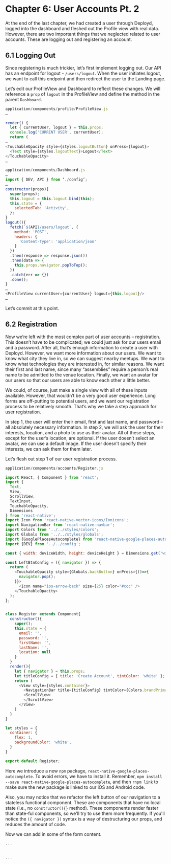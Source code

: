 # Chapter 6: User Accounts Pt. 2

At the end of the last chapter, we had created a user through Deployd, logged into the dashboard and fleshed out the Profile view with real data. However, there are two important things that we neglected related to user accounts. These are logging out and registering an account. 

## 6.1 Logging Out

Since registering is much trickier, let’s first implement logging out. Our API has an endpoint for logout - `/users/logout`. When the user initiates logout, we want to call this endpoint and then redirect the user to the Landing page.

Let’s edit our ProfileView and Dashboard to reflect these changes. We will reference a `prop` of `logout` in the ProfileView and define the method in the parent `Dashboard`.

```javascript
application/components/profile/ProfileView.js
…

render() {
  let { currentUser, logout } = this.props;
  console.log('CURRENT USER', currentUser);
  return (
…
<TouchableOpacity style={styles.logoutButton} onPress={logout}>
  <Text style={styles.logoutText}>Logout</Text>
</TouchableOpacity>
…

```

```javascript
application/components/Dashboard.js
…
import { DEV, API } from ‘./config’;
…
constructor(props){
  super(props);
  this.logout = this.logout.bind(this);
  this.state = {
    selectedTab: 'Activity',
  };
}
logout(){
  fetch(`${API}/users/logout`, {
    method: 'POST',
    headers: {
      'Content-Type': 'application/json'
    }
  })
  .then(response => response.json())
  .then(data => {
    this.props.navigator.popToTop();
  })
  .catch(err => {})
  .done();
}
…
<ProfileView currentUser={currentUser} logout={this.logout}/>
…
```

Let’s commit at this point.

## 6.2 Registration

Now we’re left with the most complex part of user accounts – registration. This doesn’t have to be complicated; we could just ask for our users email and a password. After all, that’s enough information to create a user with Deployd. However, we want more information about our users. We want to know what city they live in, so we can suggest nearby meetups. We want to know what technologies they are interested in, for similar reasons. We want their first and last name, since many “assemblies” require a person’s real name to be admitted to the venue location. Finally, we want an avatar for our users so that our users are able to know each other a little better.

We could, of course, just make a single view with all of these inputs available. However, that wouldn’t be a very good user experience. Long forms are off-putting to potential users, and we want our registration process to be relatively smooth. That’s why we take a step approach for user registration. 

In step 1, the user will enter their email, first and last name, and password – all absolutely necessary information. In step 2, we will ask the user for their interests, location, and a photo to use as their avatar. All of these steps, except for the user’s location, are optional. If the user doesn’t select an avatar, we can use a default image. If the user doesn’t specify their interests, we can ask them for them later. 

Let’s flesh out step 1 of our user registration process.

```javascript
application/components/accounts/Register.js

import React, { Component } from 'react';
import {
  Text,
  View,
  ScrollView,
  TextInput,
  TouchableOpacity,
  Dimensions
} from 'react-native';
import Icon from 'react-native-vector-icons/Ionicons';
import NavigationBar from 'react-native-navbar';
import Colors from '../../styles/colors';
import Globals from '../../styles/globals';
import {GooglePlacesAutocomplete} from 'react-native-google-places-autocomplete';
import {DEV} from '../../config';

const { width: deviceWidth, height: deviceHeight } = Dimensions.get('window');

const LeftBtnConfig = ({ navigator }) => {
  return (
    <TouchableOpacity style={Globals.backButton} onPress={()=>{
      navigator.pop();
    }}>
      <Icon name="ios-arrow-back" size={25} color="#ccc" />
    </TouchableOpacity>
  );
};


class Register extends Component{
  constructor(){
    super();
    this.state = {
      email: '',
      password: '',
      firstName: '',
      lastName: '',
      location: null
    }
  }
  render(){
    let { navigator } = this.props;
    let titleConfig = { title: 'Create Account', tintColor: 'white' };
    return (
      <View style={styles.container}>
        <NavigationBar title={titleConfig} tintColor={Colors.brandPrimary} leftButton={<LeftBtnConfig navigator={navigator}/>} />
        <ScrollView>
        </ScrollView>
      </View>
    )
  }
}

let styles = {
  container: {
    flex: 1,
    backgroundColor: 'white',
  }
}

export default Register;
```

Here we introduce a new `npm` package, `react-native-google-places-autocomplete`. To avoid errors, we have to install it. Remember, `npm install --save react-native-google-places-autocomplete`, and then `rnpm link` to make sure the new package is linked to our iOS and Android code.

Also, you may notice that we refactor the left button of our navigation to a stateless functional component. These are components that have no local state (i.e., no `constructor(){}` method). These components render faster than state-ful components, so we'll try to use them more frequently. If you'll notice the ` ({ navigator }) ` syntax is a way of destructuring our props, and reduces the amount of code.

Now we can add in some of the form content.

```javascript
...


...
```



